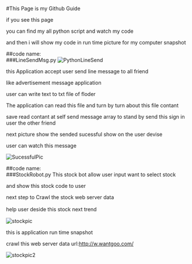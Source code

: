 #This Page is my Github Guide 

if you see this page 

you can find my all python script and watch my code 

and then i will show my code in run time picture for my computer snapshot




##code name:   
###LineSendMsg.py
![PythonLineSend](https://github.com/JasonHome123/python/blob/master/ShowImg/line.PNG)

this Application accept user send line message to all friend 

like advertisement message application

user can write text to txt file of floder

The application can read this file and turn by turn about this file contant 

save read contant at self send message array to stand by send this sign in user the other friend 

next picture show the sended sucessful show on the user devise 

user can watch this message



![SucessfulPic](https://github.com/JasonHome123/python/blob/master/ShowImg/%E6%93%B7%E5%8F%96.PNG)





##code name:   
###StockRobot.py
This stock bot allow user input want to select stock 

and show this stock code to user 

next step to Crawl the stock web server data

help user deside this stock next trend　


![stockpic](https://github.com/JasonHome123/python/blob/master/ShowImg/%E6%93%B7%E5%8F%962.PNG)



this is application run time snapshot

crawl this web server data
url:http://w.wantgoo.com/


![stockpic2](https://github.com/JasonHome123/python/blob/master/ShowImg/%E6%93%B7%E5%8F%963.PNG)
